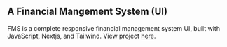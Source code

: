 ## A Financial Mangement System (UI)
FMS is a complete responsive financial management system UI, built with JavaScript, Nextjs, and Tailwind. View project [here](https://tope-fms.netlify.app/).
